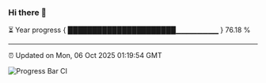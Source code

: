### Hi there 👋

⏳ Year progress { ██████████████████████▁▁▁▁▁▁▁▁ } 76.18 %

---

⏰ Updated on Mon, 06 Oct 2025 01:19:54 GMT

![Progress Bar CI](https://github.com/JuvenileQ/Progress-Bar-CI/workflows/main/badge.svg)
